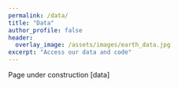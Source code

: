 ```yaml
---
permalink: /data/
title: "Data"
author_profile: false
header:
  overlay_image: /assets/images/earth_data.jpg
excerpt: "Access our data and code"
---
```

Page under construction [data]

